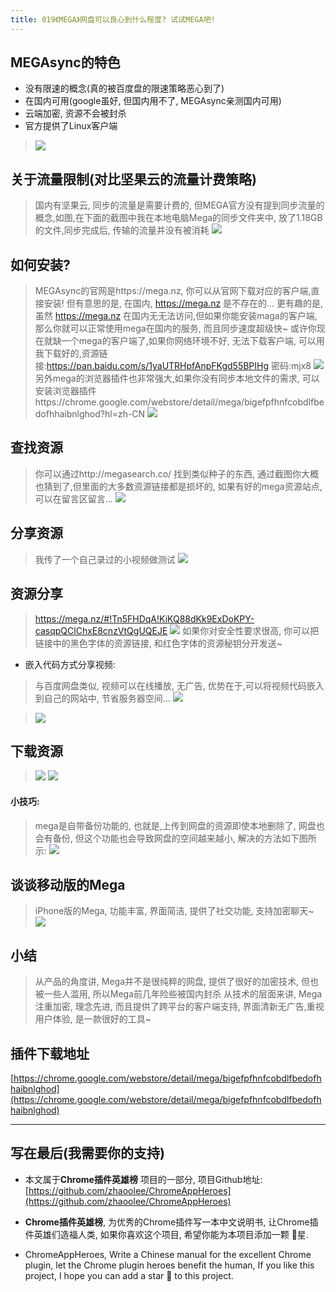 ```yaml
---
title: 019《MEGA》网盘可以良心到什么程度? 试试MEGA吧!
---
```

## MEGAsync的特色
- 没有限速的概念(真的被百度盘的限速策略恶心到了)
- 在国内可用(google虽好, 但国内用不了, MEGAsync亲测国内可用)
- 云端加密, 资源不会被封杀
- 官方提供了Linux客户端
> ![](https://v2fy.com/asset/019_mega/a4c20a63b57a4b2393737a966eec944a.png)


## 关于流量限制(对比坚果云的流量计费策略)
> 国内有坚果云, 同步的流量是需要计费的, 但MEGA官方没有提到同步流量的概念,如图,在下面的截图中我在本地电脑Mega的同步文件夹中, 放了1.18GB的文件,同步完成后, 传输的流量并没有被消耗
> ![](https://v2fy.com/asset/019_mega/1890df67c464471297c832a80d9abd76.png)

## 如何安装?
> MEGAsync的官网是https://mega.nz, 你可以从官网下载对应的客户端,直接安装! 但有意思的是, 在国内, https://mega.nz 是不存在的...
> 更有趣的是, 虽然 https://mega.nz 在国内无无法访问,但如果你能安装maga的客户端, 那么你就可以正常使用mega在国内的服务, 而且同步速度超级快~
> 或许你现在就缺一个mega的客户端了,如果你网络环境不好, 无法下载客户端, 可以用我下载好的,资源链接:https://pan.baidu.com/s/1yaUTRHpfAnpFKgd55BPIHg 密码:mjx8
> ![](https://v2fy.com/asset/019_mega/fe2a54a335a14651bb5d3de4f1ff8700.png)
> 另外mega的浏览器插件也非常强大,如果你没有同步本地文件的需求, 可以安装浏览器插件https://chrome.google.com/webstore/detail/mega/bigefpfhnfcobdlfbedofhhaibnlghod?hl=zh-CN
> ![](https://v2fy.com/asset/019_mega/9e2e91fb6b2b48719d088797b2de26de.png)

## 查找资源
> 你可以通过http://megasearch.co/ 找到类似种子的东西, 通过截图你大概也猜到了,但里面的大多数资源链接都是损坏的, 如果有好的mega资源站点, 可以在留言区留言...
> ![](https://v2fy.com/asset/019_mega/d0e3a487150f4ad39d28266c32039ff0.png)

## 分享资源
> 我传了一个自己录过的小视频做测试
> ![](https://v2fy.com/asset/019_mega/d2730df68d6943e79aa340bf5209a6b8.png)
## 资源分享
> https://mega.nz/#!Tn5FHDqA!KiKQ88dKk9ExDoKPY-casqpQClChxE8cnzVtQgUQEJE
> ![](https://v2fy.com/asset/019_mega/065e46947d9f483f9a47e5e80582de1d.png)
> 如果你对安全性要求很高, 你可以把链接中的黑色字体的资源链接, 和红色字体的资源秘钥分开发送~


- 嵌入代码方式分享视频:
> 与百度网盘类似, 视频可以在线播放, 无广告, 优势在于,可以将视频代码嵌入到自己的网站中, 节省服务器空间...
> ![](https://v2fy.com/asset/019_mega/a0cdedf40ff04400b5ed210d50f9d55e.png)

> ![](https://v2fy.com/asset/019_mega/6b2caf418ef84810a5a2e6b7792c7ad5.png)

## 下载资源
> ![](https://v2fy.com/asset/019_mega/3d7ff478682a442f9166a96c074b98cd.png)
> ![](https://v2fy.com/asset/019_mega/a6be5fa0808b4b5c97f5b2d74c6fb432.png)

#### 小技巧:
> mega是自带备份功能的, 也就是,上传到网盘的资源即使本地删除了, 网盘也会有备份, 但这个功能也会导致网盘的空间越来越小, 解决的方法如下图所示:
![](https://v2fy.com/asset/019_mega/636df8ebad2b47bd8edd3da73cf490ff.png)

## 谈谈移动版的Mega
> iPhone版的Mega, 功能丰富, 界面简洁, 提供了社交功能, 支持加密聊天~
> ![](https://v2fy.com/asset/019_mega/c77360d0571540008f43ac0eaeaca5d0.png)


## 小结
> 从产品的角度讲, Mega并不是很纯粹的网盘, 提供了很好的加密技术, 但也被一些人滥用, 所以Mega前几年险些被国内封杀
> 从技术的层面来讲, Mega注重加密, 理念先进, 而且提供了跨平台的客户端支持, 界面清新无广告,重视用户体验, 是一款很好的工具~


## 插件下载地址


[https://chrome.google.com/webstore/detail/mega/bigefpfhnfcobdlfbedofhhaibnlghod](https://chrome.google.com/webstore/detail/mega/bigefpfhnfcobdlfbedofhhaibnlghod)

---

## 写在最后(我需要你的支持)
- 本文属于**Chrome插件英雄榜** 项目的一部分, 项目Github地址: [https://github.com/zhaoolee/ChromeAppHeroes](https://github.com/zhaoolee/ChromeAppHeroes)

- **Chrome插件英雄榜**, 为优秀的Chrome插件写一本中文说明书, 让Chrome插件英雄们造福人类, 如果你喜欢这个项目, 希望你能为本项目添加一颗 🌟星.

- ChromeAppHeroes, Write a Chinese manual for the excellent Chrome plugin, let the Chrome plugin heroes benefit the human, If you like this project, I hope you can add a star 🌟 to this project.



